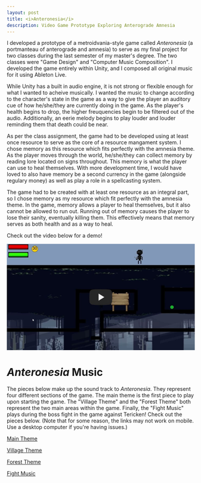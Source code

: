 ```yaml
---
layout: post
title: <i>Anteronesia</i>
description: Video Game Prototype Exploring Anterograde Amnesia
---
```


I developed a prototype of a metroidvania-style game called <i>Anteronesia</i> (a portmanteau of anterograde and 
amnesia) to serve as my final project for two classes during the last semester of my master's degree. 
The two classes were "Game Design" and "Computer Music Composition". I developed the game entirely within 
Unity, and I composed all original music for it using Ableton Live. 

While Unity has a built in audio engine, 
it is not strong or flexible enough for what I wanted to acheive musically. I wanted the music to change 
according to the character's state in the game as a way to give the player an auditory cue of how he/she/they
are currently doing in the game. As the player's health begins to drop, the higher freuquencies begin to be
filtered out of the audio. Additionally, an eerie melody begins to play louder and louder reminding them that
death could be near.

As per the class assignment, the game had to be developed using at least once resource to serve as the core of a
resource mangament system. I chose memory as this resource which fits perfectly with the amnesia theme. 
As the player moves through the world, he/she/they can collect memory by reading lore located on signs 
throughout. This memory is what the player can use to heal themselves. With more development time, I would
have loved to also have memory be a second currency in the game (alongside regulary money) as well as play a
role in a spellcasting system. 

The game had to be created with at least one resource as an integral part, so I chose memory as my resource which fit
perfectly with the amnesia theme. In the game, memory allows a player to heal themselves, but it also cannot
be allowed to run out. Running out of memory causes the player to lose their sanity, eventually killing them. 
This effectively means that memory serves as both health and as a way to heal.				

Check out the video below for a demo!

[![Anteronesia](/assets/images/anteronesia.jpg)](https://www.youtube.com/watch?v=qWli6nnr95o) 

<i>Anteronesia</i> Music
===
The pieces below make up the sound track to <i>Anteronesia</i>. They represent four different sections of the 
game. The main theme is the first piece to play upon starting the game. The "Village Theme" and the "Forest 
Theme" both represent the two main areas within the game. Finally, the "Fight Music" plays during the boss
fight in the game against Tericken! Check out the pieces below. (Note that for some reason, the links may not
work on mobile. Use a desktop computer if you're having issues.)


[Main Theme](https://soundcloud.com/user-219856532/anteronesia-main-theme)

[Village Theme](https://soundcloud.com/user-219856532/anteronesia-village-theme)

[Forest Theme](https://soundcloud.com/user-219856532/anteronesia-forest-theme)

[Fight Music](https://soundcloud.com/user-219856532/anteronesia-fight-music)
